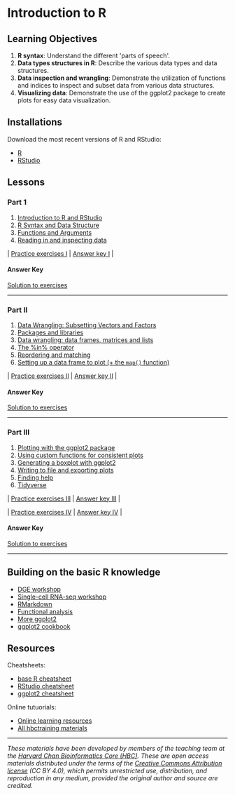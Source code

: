 # Introduction to R

## Learning Objectives

1. **R syntax**: Understand the different 'parts of speech'.
2. **Data types structures in R**: Describe the various data types and data structures.
3. **Data inspection and wrangling**: Demonstrate the utilization of functions and indices to inspect and subset data from various data structures.
4. **Visualizing data**: Demonstrate the use of the ggplot2 package to create plots for easy data visualization.

## Installations

Download the most recent versions of R and RStudio:

 - [R](https://cran.r-project.org/) 
 - [RStudio](https://www.rstudio.com/products/rstudio/download/#download)

## Lessons

### Part 1

1. [Introduction to R and RStudio](../lessons/01_introR-R-and-RStudio.md)
2. [R Syntax and Data Structure](https://hbctraining.github.io/Intro-to-R-flipped/lessons/02_introR-syntax-and-data-structures.html)
3. [Functions and Arguments](../lessons/03_introR-functions-and-arguments.md)
4. [Reading in and inspecting data](../lessons/06_reading_and_data_inspection.md)

| [Practice exercises I](../activities/Day2_activities.md) | [Answer key I](../activities/Day2_activities_answer_key.R) |

#### Answer Key
[Solution to exercises](../homework/day1_hw_answer-key.R)
          
***

### Part II

1. [Data Wrangling: Subsetting Vectors and Factors](../lessons/05_introR-data-wrangling.md)
2. [Packages and libraries](../lessons/04_introR_packages.md)
3. [Data wrangling: data frames, matrices and lists](../lessons/07_introR-data-wrangling2.md)
4. [The %in% operator](../lessons/08_identifying-matching-elements.md)
5. [Reordering and matching](../lessons/09_reordering-to-match-datasets.md)
6. [Setting up a data frame to plot (+ the `map()` function)](../lessons/10_setting_up_to_plot.md)

| [Practice exercises II](../activities/Day3_activities.md) | [Answer key II](../activities/Day3_activities_answer_key.R) |

#### Answer Key
[Solution to exercises](../homework/day2_hw_answer-key.R)
              
***

### Part III

1. [Plotting with the ggplot2 package](../lessons/11_ggplot2.md)
2. [Using custom functions for consistent plots](../lessons/11b_Custom_Functions_ggplot2.md)
3. [Generating a boxplot with ggplot2](../lessons/12_boxplot_exercise.md)
4. [Writing to file and exporting plots](../lessons/13_exporting_data_and_plots.md)
5. [Finding help](../lessons/14_finding_help.md)
6. [Tidyverse](../lessons/15_tidyverse.md)

| [Practice exercises III](../activities/Day4_activities.md) | [Answer key III](../activities/Day4_activities_answer_key.R) |

| [Practice exercises IV](https://hbctraining.github.io/Intro-to-R/homework/Intro_to_R_hw.html) | [Answer key IV](../Intro-to-R/homework/Intro_to_R_key.md) |

#### Answer Key
[Solution to exercises](../homework/day3_hw_answer-key.R)

***

## Building on the basic R knowledge
* [DGE workshop](https://hbctraining.github.io/DGE_workshop_salmon/)
* [Single-cell RNA-seq workshop](https://hbctraining.github.io/scRNA-seq/)
* [RMarkdown](https://hbctraining.github.io/Training-modules/Rmarkdown/)
* [Functional analysis](https://hbctraining.github.io/Training-modules/DGE-functional-analysis/)
* [More ggplot2](https://hbctraining.github.io/Training-modules/Tidyverse_ggplot2/lessons/ggplot2.html)
* [ggplot2 cookbook](http://www.cookbook-r.com/Graphs/)

## Resources

Cheatsheets:

* [base R cheatsheet](../cheatsheets/base-r.pdf)
* [RStudio cheatsheet](../cheatsheets/rstudio-ide.pdf)
* [ggplot2 cheatsheet](../cheatsheets/data-visualization-2.1.pdf)

Online tutuorials:

* [Online learning resources](https://hbctraining.github.io/bioinformatics_online/lists/online_trainings.html)
* [All hbctraining materials](https://hbctraining.github.io/main)

****

*These materials have been developed by members of the teaching team at the [Harvard Chan Bioinformatics Core (HBC)](http://bioinformatics.sph.harvard.edu/). These are open access materials distributed under the terms of the [Creative Commons Attribution license](https://creativecommons.org/licenses/by/4.0/) (CC BY 4.0), which permits unrestricted use, distribution, and reproduction in any medium, provided the original author and source are credited.*
